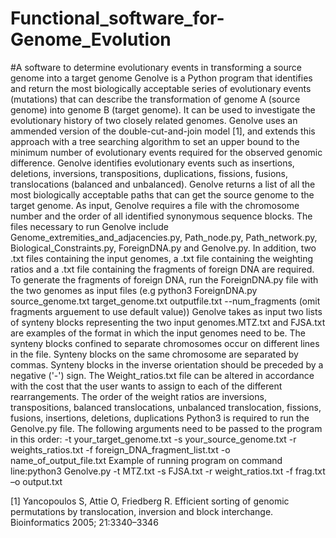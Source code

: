 # Functional_software_for-Genome_Evolution
#A software to determine evolutionary events in transforming a source genome into a target genome
Genolve is a Python program that identifies and return the most biologically acceptable series of evolutionary events (mutations) that can describe the transformation of genome A (source genome) into genome B (target genome).  It can be used to investigate the evolutionary history of two closely related genomes.  Genolve uses an ammended version of the double-cut-and-join model [1], and extends this approach with a tree searching algorithm to set an upper bound to the minimum number of evolutionary events required for the observed genomic difference.  Genolve identifies evolutionary events such as insertions, deletions, inversions, transpositions, duplications, fissions, fusions, translocations (balanced and unbalanced).  Genolve returns a list of all the most biologically acceptable paths that can get the source genome to the target genome.  As input, Genolve requires a file with the chromosome number and the order of all identified synonymous sequence blocks.
The files necessary to run Genolve include Genome_extremities_and_adjacencies.py, Path_node.py, Path_network.py, Biological_Constraints.py, ForeignDNA.py and Genolve.py. In addition, two .txt files containing the input genomes,  a .txt file containing the weighting ratios and a .txt file containing the fragments of foreign DNA are required. To generate the fragments of foreign DNA, run the ForeignDNA.py file with the two genomes as input files (e.g python3 ForeignDNA.py source_genome.txt target_genome.txt outputfile.txt --num_fragments (omit fragments arguement to use default value))
Genolve takes as input two lists of synteny blocks representing the two input genomes.MTZ.txt and FJSA.txt are examples of the format in which the input genomes need to be. The synteny blocks confined to separate chromosomes occur on different lines in the file. Synteny blocks on the same chromosome are separated by commas. Synteny blocks in the inverse orientation should be preceded by a negative ('-') sign.
The Weight_ratios.txt file can be altered in accordance with the cost that the user wants to assign to each of the different rearrangements. The order of the weight ratios are inversions, transpositions, balanced translocations, unbalanced translocation, fissions, fusions, insertions, deletions, duplications
Python3 is required to run the Genolve.py file. The following arguments need to be passed to the program in this order: -t your_target_genome.txt -s your_source_genome.txt -r weights_ratios.txt -f foreign_DNA_fragment_list.txt -o name_of_output_file.txt
Example of running program on command line:python3 Genolve.py -t MTZ.txt -s FJSA.txt -r weight_ratios.txt -f frag.txt –o output.txt


[1]  Yancopoulos S, Attie O, Friedberg R. Efficient sorting of genomic permutations by translocation, inversion and block interchange. Bioinformatics 2005; 21:3340–3346
